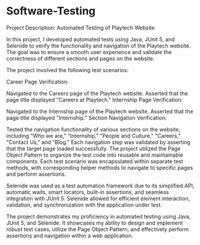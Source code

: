 # Software-Testing
Project Description: Automated Testing of Playtech Website

In this project, I developed automated tests using Java, JUnit 5, and Selenide to verify the functionality and navigation of the Playtech website. The goal was to ensure a smooth user experience and validate the correctness of different sections and pages on the website.

The project involved the following test scenarios:

Career Page Verification:

Navigated to the Careers page of the Playtech website.
Asserted that the page title displayed "Careers at Playtech."
Internship Page Verification:

Navigated to the Internship page of the Playtech website.
Asserted that the page title displayed "Internship."
Section Navigation Verification:

Tested the navigation functionality of various sections on the website, including "Who we are," "Internship," "People and Culture," "Careers," "Contact Us," and "Blog."
Each navigation step was validated by asserting that the target page loaded successfully.
The project utilized the Page Object Pattern to organize the test code into reusable and maintainable components. Each test scenario was encapsulated within separate test methods, with corresponding helper methods to navigate to specific pages and perform assertions.

Selenide was used as a test automation framework due to its simplified API, automatic waits, smart locators, built-in assertions, and seamless integration with JUnit 5. Selenide allowed for efficient element interaction, validation, and synchronization with the application under test.

The project demonstrates my proficiency in automated testing using Java, JUnit 5, and Selenide. It showcases my ability to design and implement robust test cases, utilize the Page Object Pattern, and effectively perform assertions and navigation within a web application.
